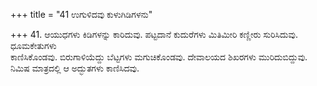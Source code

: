 +++
title = "41 ಉಗುಳಿದವು ಕುಳುಗಿಡಿಗಳನು"

+++
41. ಆಯುಧಗಳು ಕಿಡಿಗಳನ್ನು ಕಾರಿದುವು. ಪಟ್ಟದಾನೆ ಕುದುರೆಗಳು ಮಿತಿಮೀರಿ ಕಣ್ಣೀರು ಸುರಿಸಿದುವು. ಧೂಮಕೇತುಗಳು   
ಕಾಣಿಸಿಕೊಂಡವು. ಬಿರುಗಾಳಿಯೆದ್ದು ಬೆಟ್ಟಗಳು ಮಗುಚಿಕೊಂಡವು. ದೇವಾಲಯದ ಶಿಖರಗಳು ಮುರಿದುಬಿದ್ದುವು. ನಿಮಿಷ ಮಾತ್ರದಲ್ಲಿ ಆ ಅದ್ಭುತಗಳು ಕಾಣಿಸಿದವು.